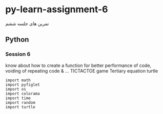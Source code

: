 # py-learn-assignment-6
تمرین های جلسه ششم
## Python

### Session 6
know about how to create a function for better performance of code, voiding of repeating code & ...
TICTACTOE game 
Tertiary equation 
turtle
```
import math
import pyfiglet
import os
import colorama
import time
import random
import turtle
```
